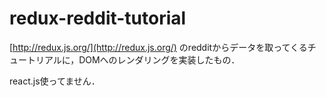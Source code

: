 # redux-reddit-tutorial

[http://redux.js.org/](http://redux.js.org/) のredditからデータを取ってくるチュートリアルに，DOMへのレンダリングを実装したもの．

react.js使ってません．
